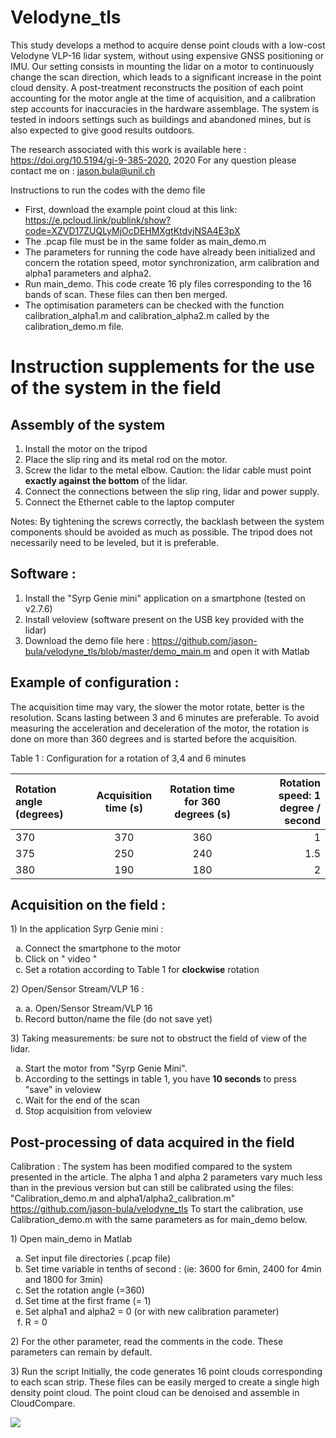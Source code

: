 # Velodyne_tls

This study develops a method to acquire dense point clouds with a low-cost Velodyne VLP-16 lidar system, without using expensive GNSS positioning or IMU. Our setting consists in mounting the lidar on a motor to continuously change the scan direction, which leads to a significant increase in the point cloud density.  A post-treatment reconstructs the position of each point accounting for the motor angle at the time of acquisition, and a calibration step accounts for inaccuracies in the hardware assemblage. The system is tested in indoors settings such as buildings and abandoned mines, but is also expected to give good  results outdoors. 

The research associated with this work is available here : https://doi.org/10.5194/gi-9-385-2020, 2020
For any question please contact me on : jason.bula@unil.ch



Instructions to run the codes with the demo file

- First, download the example point cloud at this link: https://e.pcloud.link/publink/show?code=XZVD17ZUQLyMjOcDEHMXgtKtdvjNSA4E3pX
- The .pcap file must be in the same folder as main_demo.m
- The parameters for running the code have already been initialized and concern the rotation speed, motor synchronization, arm calibration and alpha1 parameters and alpha2.
- Run main_demo. This code create 16 ply files corresponding to the 16 bands of scan. These files can then ben merged.
- The optimisation parameters can be checked with the function calibration_alpha1.m and calibration_alpha2.m called by the calibration_demo.m file.


<h1>Instruction supplements for the use of the system in the field</h1>


<h2>Assembly of the system</h2>

1) Install the motor on the tripod
2) Place the slip ring and its metal rod on the motor.
3) Screw the lidar to the metal elbow. Caution: the lidar cable must point <b>exactly against the bottom</b> of the lidar. 
4) Connect the connections between the slip ring, lidar and power supply.
5) Connect the Ethernet cable to the laptop computer

Notes: By tightening the screws correctly, the backlash between the system components should be avoided as much as possible. The tripod does not necessarily need to be leveled, but it is preferable. 

<h2>Software :</h2>

1) Install the "Syrp Genie mini" application on a smartphone (tested on v2.7.6)
2) Install veloview (software present on the USB key provided with the lidar)
3) Download the demo file here : https://github.com/jason-bula/velodyne_tls/blob/master/demo_main.m and open it with Matlab


<h2>Example of configuration :</h2>
The acquisition time may vary, the slower the motor rotate, better is the resolution. Scans lasting between 3 and 6 minutes are preferable. To avoid measuring the acceleration and deceleration of the motor, the rotation is done on more than 360 degrees and is started before the acquisition. 

 <p>Table 1 : Configuration for a rotation of 3,4 and 6 minutes</p>





| Rotation angle (degrees) | Acquisition time (s)  | Rotation time for 360 degrees (s) | Rotation speed: 1 degree / second  |
| :---                      |     :---:             |          :---:                    |          ---:                      |
| 370                         |    370                   |   360                                |1                                    |
| 375                      | 250           | 240                                                          |1.5           |
| 380                      | 190         | 180                                                          |2             |


<h2>Acquisition on the field :</h2>
1) In the application Syrp Genie mini :
 <ol type="a">
   <li>Connect the smartphone to the motor</li>
   <li>Click on " video "</li>
 <li>	Set a rotation according to Table 1 for <b>clockwise</b> rotation</li>
 </ol>


<p>
 2)	Open/Sensor Stream/VLP 16 :
 <ol type="a">
  <li> a.	Open/Sensor Stream/VLP 16</li>
  <li>Record button/name the file (do not save yet)</li>
 </ol>
</p>
  
<p>  
3) Taking measurements: be sure not to obstruct the field of view of the lidar.
<ol type="a">
  <li>Start the motor from "Syrp Genie Mini".</li>
  <li>According to the settings in table 1, you have <b>10 seconds</b> to press "save" in veloview</li>
  <li>Wait for the end of the scan</li>
  <li>Stop acquisition from veloview </li>

</ol>
</p>
 <h2> Post-processing of data acquired in the field</h2>
 
Calibration :
The system has been modified compared to the system presented in the article. The alpha 1 and alpha 2 parameters vary much less than in the previous version but can still be calibrated using the files: "Calibration_demo.m and alpha1/alpha2_calibration.m" https://github.com/jason-bula/velodyne_tls
To start the calibration, use Calibration_demo.m with the same parameters as for main_demo below.

<p>
1) Open main_demo in Matlab
<ol type="a">
  <li>Set input file directories (.pcap file)</li>
  <li>Set time variable in tenths of second : (ie: 3600 for 6min, 2400 for 4min and 1800 for 3min)</li>
  <li>Set the rotation angle (=360)</li>
  <li>Set time at the first frame (= 1)</li>
  <li>Set alpha1 and alpha2 = 0 (or with new calibration parameter)</li>
  <li>R = 0</li>
 </ol>
 
</p>

<p>
2) For the other parameter, read the comments in the code. These parameters can remain by default.
</p>

<p>
 3) Run the script
</p)

<p>
Initially, the code generates 16 point clouds corresponding to each scan strip. These files can be easily merged to create a single high density point cloud. The point cloud can be denoised and assemble in CloudCompare.
</p>


![](lidar1.gif)
